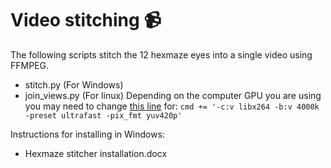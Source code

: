 
# Video stitching :video_camera:

The following scripts stitch the 12 hexmaze eyes into a single video using FFMPEG.

- stitch.py  (For Windows)
- join_views.py  (For linux)  Depending on the computer GPU you are using you may need to change [this line](https://github.com/genzellab/HM_RAT/blob/main/video_stitching/join_views.py#L96) for:     `cmd += '-c:v libx264 -b:v 4000k -preset ultrafast -pix_fmt yuv420p'`

Instructions for installing in Windows:

- Hexmaze stitcher installation.docx
